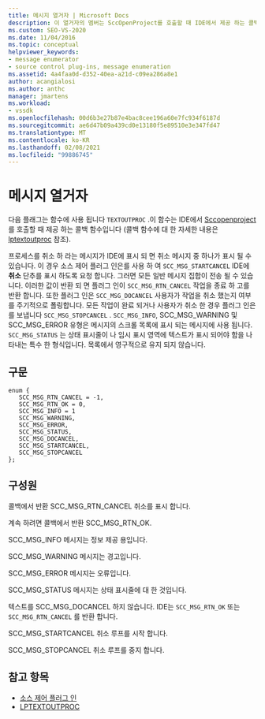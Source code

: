```yaml
---
title: 메시지 열거자 | Microsoft Docs
description: 이 열거자의 멤버는 SccOpenProject를 호출할 때 IDE에서 제공 하는 콜백 함수인 TEXTOUTPROC 함수에 사용 됩니다.
ms.custom: SEO-VS-2020
ms.date: 11/04/2016
ms.topic: conceptual
helpviewer_keywords:
- message enumerator
- source control plug-ins, message enumeration
ms.assetid: 4a4faa0d-d352-40ea-a21d-c09ea286a8e1
author: acangialosi
ms.author: anthc
manager: jmartens
ms.workload:
- vssdk
ms.openlocfilehash: 00d6b3e27b87e4bac8cee196a60e7fc934f6187d
ms.sourcegitcommit: ae6d47b09a439cd0e13180f5e89510e3e347fd47
ms.translationtype: MT
ms.contentlocale: ko-KR
ms.lasthandoff: 02/08/2021
ms.locfileid: "99886745"
---
```

# <a name="message-enumerator"></a>메시지 열거자
다음 플래그는 함수에 사용 됩니다 `TEXTOUTPROC` .이 함수는 IDE에서 [Sccopenproject](../extensibility/sccopenproject-function.md) 를 호출할 때 제공 하는 콜백 함수입니다 (콜백 함수에 대 한 자세한 내용은 [lptextoutproc](../extensibility/lptextoutproc.md) 참조).

 프로세스를 취소 하 라는 메시지가 IDE에 표시 되 면 취소 메시지 중 하나가 표시 될 수 있습니다. 이 경우 소스 제어 플러그 인은를 사용 하 여 `SCC_MSG_STARTCANCEL` IDE에 **취소** 단추를 표시 하도록 요청 합니다. 그러면 모든 일반 메시지 집합이 전송 될 수 있습니다. 이러한 값이 반환 되 면 플러그 인이 `SCC_MSG_RTN_CANCEL` 작업을 종료 하 고를 반환 합니다. 또한 플러그 인은 `SCC_MSG_DOCANCEL` 사용자가 작업을 취소 했는지 여부를 주기적으로 폴링합니다. 모든 작업이 완료 되거나 사용자가 취소 한 경우 플러그 인은를 보냅니다 `SCC_MSG_STOPCANCEL` . `SCC_MSG_INFO`, SCC_MSG_WARNING 및 SCC_MSG_ERROR 유형은 메시지의 스크롤 목록에 표시 되는 메시지에 사용 됩니다. `SCC_MSG_STATUS` 는 상태 표시줄이 나 임시 표시 영역에 텍스트가 표시 되어야 함을 나타내는 특수 한 형식입니다. 목록에서 영구적으로 유지 되지 않습니다.

## <a name="syntax"></a>구문

```
enum { 
   SCC_MSG_RTN_CANCEL = -1, 
   SCC_MSG_RTN_OK = 0, 
   SCC_MSG_INFO = 1 
   SCC_MSG_WARNING, 
   SCC_MSG_ERROR, 
   SCC_MSG_STATUS, 
   SCC_MSG_DOCANCEL, 
   SCC_MSG_STARTCANCEL, 
   SCC_MSG_STOPCANCEL 
};
```

## <a name="members"></a>구성원
 콜백에서 반환 SCC_MSG_RTN_CANCEL 취소를 표시 합니다.

 계속 하려면 콜백에서 반환 SCC_MSG_RTN_OK.

 SCC_MSG_INFO 메시지는 정보 제공 용입니다.

 SCC_MSG_WARNING 메시지는 경고입니다.

 SCC_MSG_ERROR 메시지는 오류입니다.

 SCC_MSG_STATUS 메시지는 상태 표시줄에 대 한 것입니다.

 텍스트를 SCC_MSG_DOCANCEL 하지 않습니다. IDE는 `SCC_MSG_RTN_OK` 또는 `SCC_MSG_RTN_CANCEL` 를 반환 합니다.

 SCC_MSG_STARTCANCEL 취소 루프를 시작 합니다.

 SCC_MSG_STOPCANCEL 취소 루프를 중지 합니다.

## <a name="see-also"></a>참고 항목
- [소스 제어 플러그 인](../extensibility/source-control-plug-ins.md)
- [LPTEXTOUTPROC](../extensibility/lptextoutproc.md)
